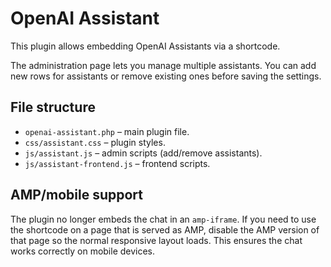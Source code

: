 # OpenAI Assistant

This plugin allows embedding OpenAI Assistants via a shortcode.

The administration page lets you manage multiple assistants. You can add new
rows for assistants or remove existing ones before saving the settings.

## File structure

- `openai-assistant.php` – main plugin file.
- `css/assistant.css` – plugin styles.
- `js/assistant.js` – admin scripts (add/remove assistants).
- `js/assistant-frontend.js` – frontend scripts.

## AMP/mobile support

The plugin no longer embeds the chat in an `amp-iframe`. If you need to use the
shortcode on a page that is served as AMP, disable the AMP version of that page
so the normal responsive layout loads. This ensures the chat works correctly on
mobile devices.
